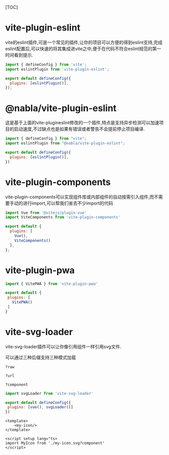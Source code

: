 [TOC]



# vite-plugin-eslint

vite的eslint插件,可是一个常见的插件,让你的项目可以方便的得到eslint支持,完成eslint配置后,可以快速的将其集成进vite之中,便于在代码不符合eslint规范的第一时间看到提示.
```js
import { defineConfig } from 'vite';
import eslintPlugin from 'vite-plugin-eslint';

export default defineConfig({
  plugins: [eslintPlugin()],
});
```

# @nabla/vite-plugin-eslint
这是基于上面的vite-plugineslint修改的一个插件,特点是支持异步检测可以加速项目的启动速度,不过缺点也是如果有错误或者警告不会提前停止项目编译.
```js
import { defineConfig } from "vite";
import eslintPlugin from "@nabla/vite-plugin-eslint";

export default defineConfig({
  plugins: [eslintPlugin()],
})
```

# vite-plugin-components
vite-plugin-components可以实现组件库或内部组件的自动按需引入组件,而不需要手动的进行import,可以帮我们省去不少import的代码
```js
import Vue from '@vitejs/plugin-vue'
import ViteComponents from 'vite-plugin-components'

export default {
  plugins: [
    Vue(),
    ViteComponents()
  ],
};
```

# vite-plugin-pwa
```js
import { VitePWA } from 'vite-plugin-pwa'

export default {
 plugins: [
   VitePWA()
 ]
}
```

# vite-svg-loader
vite-svg-loader插件可以让你像引用组件一样引用svg文件.

可以通过三种后缀支持三种模式加载

`?raw`

`?url`

`?component`

```js
import svgLoader from 'vite-svg-loader'

export default defineConfig({
 plugins: [vue(), svgLoader()]
})
```

```
<template>
    <my-icon/>
</template>

<script setup lang="ts>
import MyIcon from './my-icon.svg?component'
</script>
```

